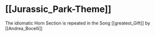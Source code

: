 
# [[Jurassic_Park-Theme]] 

The idiomatic Horn Section is repeated in the Song [[greatest_Gift]] by [[Andrea_Bocelli]] 

